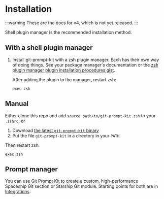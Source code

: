 # Installation

:::warning
These are the docs for v4, which is not yet released.
:::

Shell plugin manager is the recommended installation method.

## With a shell plugin manager

1. Install git-prompt-kit with a zsh plugin manager. Each has their own way of doing things. See your package manager's documentation or the [zsh plugin manager plugin installation procedures gist](https://gist.github.com/olets/06009589d7887617e061481e22cf5a4a).

   After adding the plugin to the manager, restart zsh:

   ```shell:no-line-numbers
   exec zsh
   ```

## Manual

Either clone this repo and add `source path/to/git-prompt-kit.zsh` to your `.zshrc`, or

1. Download [the latest `git-prompt-kit` binary](https://github.com/olets/git-prompt-kit/releases/latest)
1. Put the file `git-prompt-kit` in a directory in your `PATH`

Then restart zsh:

```shell:no-line-numbers
exec zsh
```

## Prompt manager

You can use Git Prompt Kit to create a custom, high-performance Spaceship Git section or Starship Git module. Starting points for both are in [Integrations](integrations.md).
